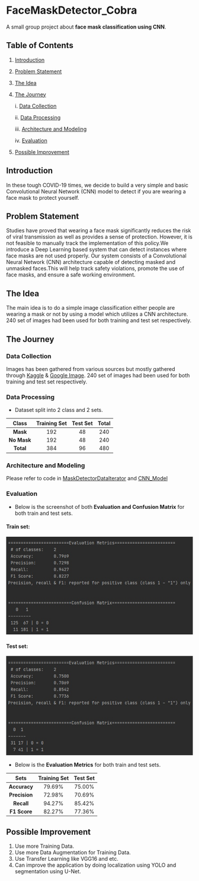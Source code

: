 # FaceMaskDetector_Cobra
A small group project about **face mask classification using CNN**.

## Table of Contents
1. [Introduction](#introduction)
2. [Problem Statement](#problem-statement)
3. [The Idea](#the-idea)
4. [The Journey](#the-journey)

    i. [Data Collection](#data-collection)
    
    ii. [Data Processing](#data-processing)
    
    iii. [Architecture and Modeling](#architecture-and-modeling)
    
    iv. [Evaluation](#evaluation)

5. [Possible Improvement](#possible-improvement)

## Introduction
In these tough COVID-19 times, we decide to build a very simple and basic Convolutional Neural Network (CNN) model to detect if you are wearing a face mask to protect yourself.

## Problem Statement
Studies have proved that wearing a face mask significantly reduces the risk of viral transmission as well as provides a sense of protection. However, it is not feasible to manually track the implementation of this policy.We introduce a Deep Learning based system that can detect instances where face masks are not used properly. Our system consists of a Convolutional Neural Network (CNN) architecture capable of detecting masked and unmasked faces.This will help track safety violations, promote the use of face masks, and ensure a safe working environment.

## The Idea
The main idea is to do a simple image classification either people are wearing a mask or not by using a model which utilizes a CNN architecture. 240 set of images had been used for both training and test set respectively.

## The Journey

### Data Collection
Images has been gathered from various sources but mostly gathered through [Kaggle](https://github.com/adityap27/face-mask-detector) & [Google Image](https://images.google.com/imghp?hl=en&gl=ar&gws_rd=ssl). 240 set of images had been used for both training and test set respectively.

### Data Processing
* Dataset split into 2 class and 2 sets.

| Class        | Training Set  | Test Set  | Total |
| :-------------:|:-------------:| :--------:|:---:  |
| **Mask**     | 192           |   48      | 240   |
| **No Mask**  | 192           |   48      | 240   |
| **Total**    | 384           |   96      | 480   |

###  Architecture and Modeling
Please refer to code in [MaskDetectorDataIterator](https://github.com/johanfaqarzain/Cobra/blob/main/Face-Mask-Detector/MaskDetectorDataIterator.java) and [CNN_Model](https://github.com/johanfaqarzain/Cobra/blob/main/Face-Mask-Detector/CNN_Model.java)

###  Evaluation

* Below is the screenshot of both **Evaluation and Confusion Matrix** for both train and test sets.

#### Train set:
![alt text here](https://github.com/johanfaqarzain/Cobra/blob/main/Evaluation/Train%20Result.jpg)

#### Test set:
![alt text here](https://github.com/johanfaqarzain/Cobra/blob/main/Evaluation/Test%20Result.jpg)

* Below is the **Evaluation Metrics** for both train and test sets.

| Sets         | Training Set  | Test Set  | 
| :-------------:|:-------------:| :--------:|
| **Accuracy** | 79.69%        |   75.00%  | 
| **Precision**| 72.98%        |   70.69%  | 
| **Recall**   | 94.27%        |   85.42%  | 
| **F1 Score** | 82.27%        |   77.36%  | 

## Possible Improvement
1. Use more Training Data.
2. Use more Data Augmentation for Training Data.
3. Use Transfer Learning like VGG16 and etc.
4. Can improve the application by doing localization using YOLO and segmentation using U-Net.
